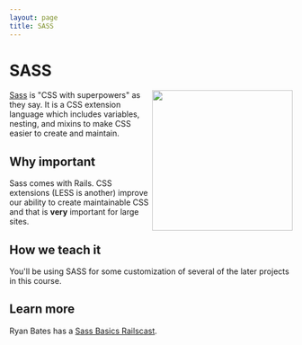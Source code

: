 ```yaml
---
layout: page
title: SASS
---
```


SASS
===

<a href="http://sass-lang.com">
  <img src="http://sass-lang.com/assets/img/logo-235e394c.png" width="250" align="right" />
</a>

[Sass](http://sass-lang.com/) is "CSS with superpowers" as they say.  It is a CSS extension language which includes variables, nesting, and mixins to make CSS easier to create and maintain.

Why important
---

Sass comes with Rails.  CSS extensions (LESS is another) improve our ability to create maintainable CSS and that is **very** important for large sites.


How we teach it
---

You'll be using SASS for some customization of several of the later projects in this course.


Learn more
---

Ryan Bates has a [Sass Basics Railscast](http://railscasts.com/episodes/268-sass-basics).
